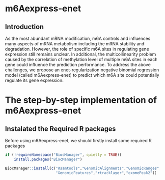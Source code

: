 # m6Aexpress-enet
## Introduction
As the most abundant mRNA modification, m6A controls and influences many aspects of mRNA metabolism including the mRNA stability and degradation. However, the role of specific m6A sites in regulating gene expression still remains unclear. In additional, the multicollinearity problem caused by the correlation of methylation level of multiple m6A sites in each gene could influence the prediction performance. To address the above challenges, we propose an enet-regularization negative binomial regression model (called m6Aexpress-enet) to predict which m6A site could potentially regulate its gene expression. 
# The step-by-step implementation of m6Aexpress-enet
## Instalated the Required R packages
Before using m6Aexpress-enet, we should firstly install some required R packages
```r
if (!requireNamespace("BiocManager", quietly = TRUE))
    install.packages("BiocManager")

BiocManager::install(c("Rsamtools","GenomicAlignments","GenomicRanges",
                       "GenomicFeatures","rtracklayer","exomePeak2"))

```
